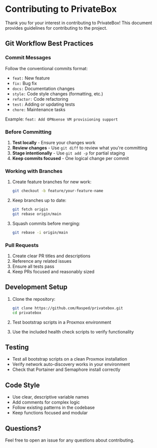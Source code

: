 # Contributing to PrivateBox

Thank you for your interest in contributing to PrivateBox! This document provides guidelines for contributing to the project.

## Git Workflow Best Practices

### Commit Messages

Follow the conventional commits format:
- `feat:` New feature
- `fix:` Bug fix
- `docs:` Documentation changes
- `style:` Code style changes (formatting, etc.)
- `refactor:` Code refactoring
- `test:` Adding or updating tests
- `chore:` Maintenance tasks

Example: `feat: Add OPNsense VM provisioning support`

### Before Committing

1. **Test locally** - Ensure your changes work
2. **Review changes** - Use `git diff` to review what you're committing
3. **Stage intentionally** - Use `git add -p` for partial staging
4. **Keep commits focused** - One logical change per commit

### Working with Branches

1. Create feature branches for new work:
   ```bash
   git checkout -b feature/your-feature-name
   ```

2. Keep branches up to date:
   ```bash
   git fetch origin
   git rebase origin/main
   ```

3. Squash commits before merging:
   ```bash
   git rebase -i origin/main
   ```

### Pull Requests

1. Create clear PR titles and descriptions
2. Reference any related issues
3. Ensure all tests pass
4. Keep PRs focused and reasonably sized

## Development Setup

1. Clone the repository:
   ```bash
   git clone https://github.com/Rasped/privatebox.git
   cd privatebox
   ```

2. Test bootstrap scripts in a Proxmox environment
3. Use the included health check scripts to verify functionality

## Testing

- Test all bootstrap scripts on a clean Proxmox installation
- Verify network auto-discovery works in your environment
- Check that Portainer and Semaphore install correctly

## Code Style

- Use clear, descriptive variable names
- Add comments for complex logic
- Follow existing patterns in the codebase
- Keep functions focused and modular

## Questions?

Feel free to open an issue for any questions about contributing.